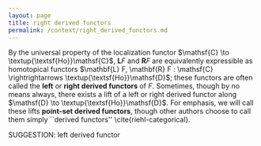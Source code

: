 ```yaml
---
layout: page
title: right derived functors
permalink: /context/right_derived_functors.md
---
```

By the universal property of the localization functor $\mathsf{C} \to \textup{\textsf{Ho}}\mathsf{C}$, $\mathbf{L} F$ and $\mathbf{R} F$ are equivalently expressible as homotopical functors $\mathbf{L} F, \mathbf{R} F : \mathsf{C} \rightrightarrows \textup{\textsf{Ho}}\mathsf{D}$; these functors are often called the **left** or **right derived functors** of $F$. Sometimes, though by no means always, there exists a lift of a left or right derived functor along $\mathsf{D} \to \textup{\textsf{Ho}}\mathsf{D}$. For emphasis, we will call these lifts **point-set derived functors**, though other authors choose to call them simply ``derived functors'' \cite{riehl-categorical}.

SUGGESTION: left derived functor
